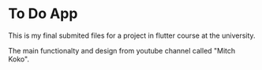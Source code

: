 # To Do App

This is my final submited files for a project in flutter course at the university. 

The main functionalty and design from youtube channel called "Mitch Koko". 
